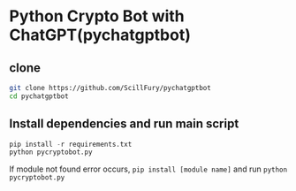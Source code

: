 # Python Crypto Bot with ChatGPT(pychatgptbot)

## clone 
```sh
git clone https://github.com/ScillFury/pychatgptbot
cd pychatgptbot
```
## Install dependencies and run main script  

```py
pip install -r requirements.txt
python pycryptobot.py
```
If module not found error occurs, `pip install [module name]` and run `python pycryptobot.py`
